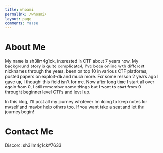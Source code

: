 ```yaml
---
title: whoami
permalink: /whoami/
layout: page
comments: false
---
```


# About Me
My name is sh3llm4g1ck, interested in CTF about 7 years now. My background story is quite complicated, I've been online with different nicknames through the years, been on top 10 in various CTF platforms, posted papers on exploit-db and much more. For some reason 2 years ago I gave up, I thought this field isn't for me. Now after long time I start all over again from 0, I still remember some things but I want to start from 0 throught beginner level CTFs and level up.

In this blog, I'll post all my journey whatever Im doing to keep notes for myself and maybe help others too. If you want take a seat and let the journey begin!

# Contact Me

Discord: sh3llm4g1ck#7633

